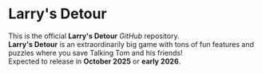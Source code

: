 # Larry's Detour
This is the official **Larry's Detour** *GitHub* repository.  
**Larry's Detour** is an extraordinarily big game with tons of fun features and puzzles where you save Talking Tom and his friends!  
Expected to release in **October 2025** or **early 2026**.  